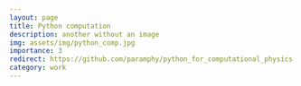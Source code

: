 ```yaml
---
layout: page
title: Python computation
description: another without an image
img: assets/img/python_comp.jpg
importance: 3
redirect: https://github.com/paramphy/python_for_computational_physics
category: work
---
```



